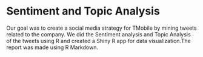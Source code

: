 # Sentiment and Topic Analysis
Our goal was to create a social media strategy for TMobile by mining tweets related to the company. We did the Sentiment analysis and Topic Analysis of the tweets using R and created a Shiny R app for data visualization.The report was made using R Markdown.   
